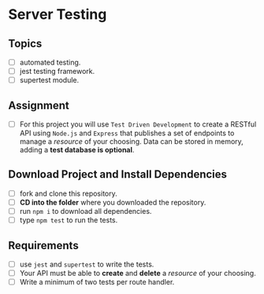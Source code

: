# Server Testing

## Topics

- [ ]  automated testing.
- [ ] jest testing framework.
- [ ] supertest module.

## Assignment

- [ ] For this project you will use `Test Driven Development` to create a RESTful API using `Node.js` and `Express` that publishes a set of endpoints to manage a _resource_ of your choosing. Data can be stored in memory, adding a **test database is optional**.

## Download Project and Install Dependencies

- [ ] fork and clone this repository.
- [ ]  **CD into the folder** where you downloaded the repository.
- [ ]  run `npm i` to download all dependencies.
- [ ]  type `npm test` to run the tests.

## Requirements

- [ ] use `jest` and `supertest` to write the tests.
- [ ]  Your API must be able to **create** and **delete** a _resource_ of your choosing.
- [ ]  Write a minimum of two tests per route handler.

